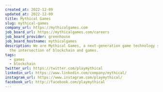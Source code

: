 ```yaml
---
created_at: 2022-12-09
updated_at: 2022-12-09
title: Mythical Games
slug: mythical-games
company_url: https://mythicalgames.com
job_board_url: https://mythicalgames.com/careers
job_board_provider: greenhouse
job_board_hostname: mythicalgames
description: We are Mythical Games, a next-generation game technology studio at
  the intersection of blockchain and games.
tags:
  - games
  - blockchain
twitter_url: https://twitter.com/playmythical
linkedin_url: https://www.linkedin.com/company/mythical/
instagram_url: https://www.instagram.com/playmythical/
facebook_url: http://facebook.com/playmythical
---
```

